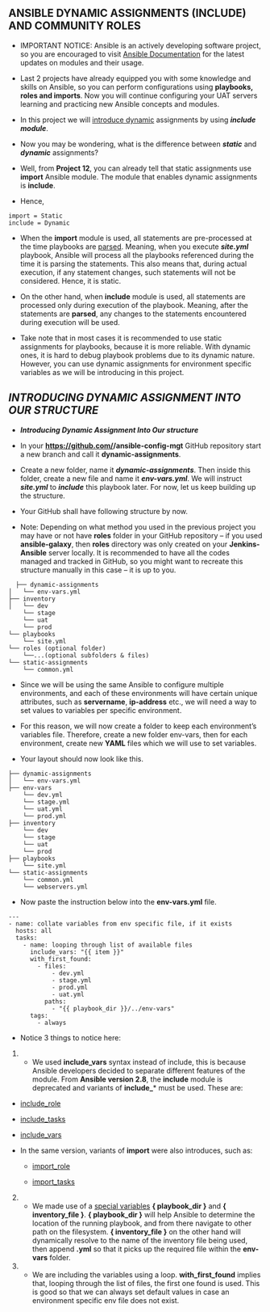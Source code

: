 ## ANSIBLE DYNAMIC ASSIGNMENTS (INCLUDE) AND COMMUNITY ROLES

- IMPORTANT NOTICE: Ansible is an actively developing software project, so you are encouraged to visit [Ansible Documentation](https://docs.ansible.com/) for the latest updates on modules and their usage.

- Last 2 projects have already equipped you with some knowledge and skills on Ansible, so you can perform configurations using **playbooks, roles and imports**. Now you will continue configuring your UAT servers learning and practicing new Ansible concepts and modules.

- In this project we will [introduce dynamic](https://docs.ansible.com/ansible/latest/playbook_guide/playbooks_reuse.html#includes-dynamic-re-use) assignments by using ***include module***.

- Now you may be wondering, what is the difference between ***static*** and ***dynamic*** assignments?

- Well, from **Project 12**, you can already tell that static assignments use **import** Ansible module. The module that enables dynamic assignments is **include**.

- Hence,

```
import = Static
include = Dynamic
```

- When the **import** module is used, all statements are pre-processed at the time playbooks are [parsed](https://en.wikipedia.org/wiki/Parsing). Meaning, when you execute ***site.yml*** playbook, Ansible will process all the playbooks referenced during the time it is parsing the statements. This also means that, during actual execution, if any statement changes, such statements will not be considered. Hence, it is static.

- On the other hand, when **include** module is used, all statements are processed only during execution of the playbook. Meaning, after the statements are **parsed**, any changes to the statements encountered during execution will be used.

- Take note that in most cases it is recommended to use static assignments for playbooks, because it is more reliable. With dynamic ones, it is hard to debug playbook problems due to its dynamic nature. However, you can use dynamic assignments for environment specific variables as we will be introducing in this project.

## ***INTRODUCING DYNAMIC ASSIGNMENT INTO OUR STRUCTURE***

- ***Introducing Dynamic Assignment Into Our structure***

- In your **https://github.com/<your-name>/ansible-config-mgt** GitHub repository start a new branch and call it **dynamic-assignments**.
  
- Create a new folder, name it ***dynamic-assignments***. Then inside this folder, create a new file and name it ***env-vars.yml***. We will instruct ***site.yml*** to ***include*** this playbook later. For now, let us keep building up the structure.
  
- Your GitHub shall have following structure by now.
  
- Note: Depending on what method you used in the previous project you may have or not have **roles** folder in your GitHub repository – if you used **ansible-galaxy**, then **roles** directory was only created on your **Jenkins-Ansible** server locally. It is recommended to have all the codes managed and tracked in GitHub, so you might want to recreate this structure manually in this case – it is up to you.
  
```
  ├── dynamic-assignments
│   └── env-vars.yml
├── inventory
│   └── dev
    └── stage
    └── uat
    └── prod
└── playbooks
    └── site.yml
└── roles (optional folder)
    └──...(optional subfolders & files)
└── static-assignments
    └── common.yml
```

- Since we will be using the same Ansible to configure multiple environments, and each of these environments will have certain unique attributes, such as **servername**, **ip-address** etc., we will need a way to set values to variables per specific environment.
  
- For this reason, we will now create a folder to keep each environment’s variables file. Therefore, create a new folder env-vars, then for each environment, create new **YAML** files which we will use to set variables.
  
- Your layout should now look like this.
  
```
├── dynamic-assignments
│   └── env-vars.yml
├── env-vars
    └── dev.yml
    └── stage.yml
    └── uat.yml
    └── prod.yml
├── inventory
    └── dev
    └── stage
    └── uat
    └── prod
├── playbooks
    └── site.yml
└── static-assignments
    └── common.yml
    └── webservers.yml  
```
  
- Now paste the instruction below into the **env-vars.yml** file.
  
```
---
- name: collate variables from env specific file, if it exists
  hosts: all
  tasks:
    - name: looping through list of available files
      include_vars: "{{ item }}"
      with_first_found:
        - files:
            - dev.yml
            - stage.yml
            - prod.yml
            - uat.yml
          paths:
            - "{{ playbook_dir }}/../env-vars"
      tags:
        - always
```

- Notice 3 things to notice here:
  
1. - We used **include_vars** syntax instead of include, this is because Ansible developers decided to separate different features of the module. From **Ansible version 2.8**, the **include** module is deprecated and variants of **include_*** must be used. These are:
  
  - [include_role](https://docs.ansible.com/ansible/latest/collections/ansible/builtin/include_role_module.html#include-role-module)
  
  - [include_tasks](https://docs.ansible.com/ansible/latest/collections/ansible/builtin/include_tasks_module.html#include-tasks-module)
  
  - [include_vars](https://docs.ansible.com/ansible/latest/collections/ansible/builtin/include_vars_module.html#include-vars-module)
  
- In the same version, variants of **import** were also introduces, such as:
  
  - [import_role](https://docs.ansible.com/ansible/latest/collections/ansible/builtin/import_role_module.html#import-role-module)
  
  - [import_tasks](https://docs.ansible.com/ansible/latest/collections/ansible/builtin/import_tasks_module.html#import-tasks-module)
  
2. - We made use of a [special variables](https://docs.ansible.com/ansible/latest/reference_appendices/special_variables.html) **{ playbook_dir }** and **{ inventory_file }**. **{ playbook_dir }** will help Ansible to determine the location of the running playbook, and from there navigate to other path on the filesystem. **{ inventory_file }** on the other hand will dynamically resolve to the name of the inventory file being used, then append **.yml** so that it picks up the required file within the **env-vars** folder.
  
  
3. - We are including the variables using a loop. **with_first_found** implies that, looping through the list of files, the first one found is used. This is good so that we can always set default values in case an environment specific env file does not exist.
